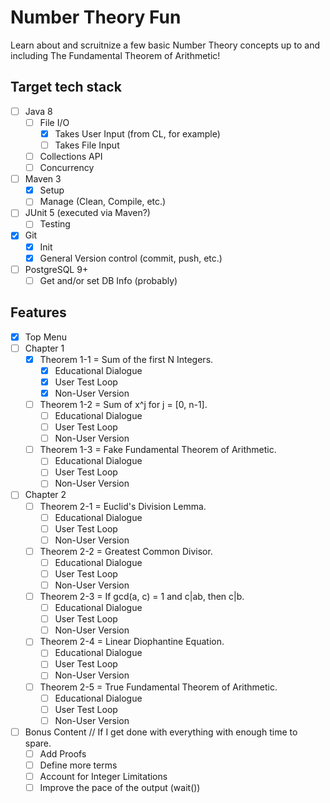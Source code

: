 # Number Theory Fun
Learn about and scruitnize a few basic Number Theory concepts up to and including The Fundamental Theorem of Arithmetic!

## Target tech stack
- [ ] Java 8
  - [ ] File I/O
    - [x] Takes User Input (from CL, for example)
    - [ ] Takes File Input
  - [ ] Collections API
  - [ ] Concurrency
- [ ] Maven 3
  - [x] Setup
  - [ ] Manage (Clean, Compile, etc.)
- [ ] JUnit 5 (executed via Maven?)
  - [ ] Testing
- [x] Git
  - [x] Init
  - [x] General Version control (commit, push, etc.)
- [ ] PostgreSQL 9+
  - [ ] Get and/or set DB Info (probably)

## Features
- [x] Top Menu
- [ ] Chapter 1
  - [x] Theorem 1-1 = Sum of the first N Integers.
    - [x] Educational Dialogue
    - [x] User Test Loop
    - [x] Non-User Version
  - [ ] Theorem 1-2 = Sum of x^j for j = [0, n-1].
    - [ ] Educational Dialogue
    - [ ] User Test Loop
    - [ ] Non-User Version
  - [ ] Theorem 1-3 = Fake Fundamental Theorem of Arithmetic.
    - [ ] Educational Dialogue
    - [ ] User Test Loop
    - [ ] Non-User Version
- [ ] Chapter 2
  - [ ] Theorem 2-1 = Euclid's Division Lemma.
    - [ ] Educational Dialogue
    - [ ] User Test Loop
    - [ ] Non-User Version
  - [ ] Theorem 2-2 = Greatest Common Divisor.
    - [ ] Educational Dialogue
    - [ ] User Test Loop
    - [ ] Non-User Version
  - [ ] Theorem 2-3 = If gcd(a, c) = 1 and c|ab, then c|b.
    - [ ] Educational Dialogue
    - [ ] User Test Loop
    - [ ] Non-User Version
  - [ ] Theorem 2-4 = Linear Diophantine Equation.
    - [ ] Educational Dialogue
    - [ ] User Test Loop
    - [ ] Non-User Version
  - [ ] Theorem 2-5 = True Fundamental Theorem of Arithmetic.
    - [ ] Educational Dialogue
    - [ ] User Test Loop
    - [ ] Non-User Version
- [ ] Bonus Content // If I get done with everything with enough time to spare. 
  - [ ] Add Proofs
  - [ ] Define more terms
  - [ ] Account for Integer Limitations
  - [ ] Improve the pace of the output (wait())